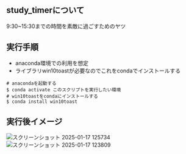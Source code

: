 ## study_timerについて
9:30~15:30までの時間を素敵に過ごすためのヤツ
## 実行手順
- anaconda環境での利用を想定
- ライブラリwin10toastが必要なのでこれをcondaでインストールする
```
# anacondaを起動する
$ conda activate このスクリプトを実行したい環境
# win10toastをcondaにインストールする
$ conda install win10toast
```
## 実行後イメージ
![スクリーンショット 2025-01-17 125734](https://github.com/user-attachments/assets/642bb37b-a46c-4fe4-afcf-654a4c862935)
![スクリーンショット 2025-01-17 123809](https://github.com/user-attachments/assets/b395f123-6e91-4afc-9766-d94e3249fb60)
